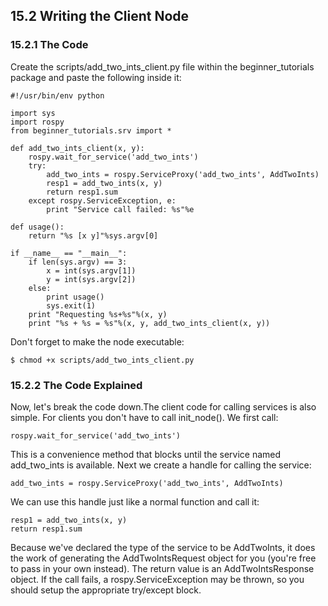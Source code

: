 ## 15.2 Writing the Client Node
### 15.2.1 The Code
Create the scripts/add_two_ints_client.py file within the beginner_tutorials package and paste the following inside it:
```
#!/usr/bin/env python

import sys
import rospy
from beginner_tutorials.srv import *

def add_two_ints_client(x, y):
    rospy.wait_for_service('add_two_ints')
    try:
        add_two_ints = rospy.ServiceProxy('add_two_ints', AddTwoInts)
        resp1 = add_two_ints(x, y)
        return resp1.sum
    except rospy.ServiceException, e:
        print "Service call failed: %s"%e

def usage():
    return "%s [x y]"%sys.argv[0]

if __name__ == "__main__":
    if len(sys.argv) == 3:
        x = int(sys.argv[1])
        y = int(sys.argv[2])
    else:
        print usage()
        sys.exit(1)
    print "Requesting %s+%s"%(x, y)
    print "%s + %s = %s"%(x, y, add_two_ints_client(x, y))
```
Don't forget to make the node executable:
```
$ chmod +x scripts/add_two_ints_client.py
```
### 15.2.2 The Code Explained
Now, let's break the code down.The client code for calling services is also simple. For clients you don't have to call init_node(). We first call:
```
rospy.wait_for_service('add_two_ints')
```
This is a convenience method that blocks until the service named add_two_ints is available. Next we create a handle for calling the service:
```
add_two_ints = rospy.ServiceProxy('add_two_ints', AddTwoInts)
```
We can use this handle just like a normal function and call it:
```
resp1 = add_two_ints(x, y)
return resp1.sum
```
Because we've declared the type of the service to be AddTwoInts, it does the work of generating the AddTwoIntsRequest object for you (you're free to pass in your own instead). The return value is an AddTwoIntsResponse object. If the call fails, a rospy.ServiceException may be thrown, so you should setup the appropriate try/except block.








